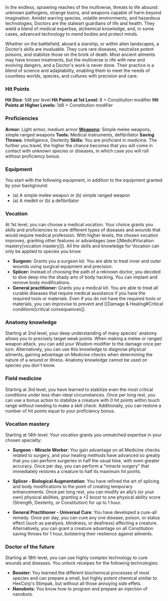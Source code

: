 In the endless, sprawling reaches of the multiverse, threats to life abound: unknown pathogens, strange toxins, and weapons capable of harm beyond imagination. Amidst warring species, volatile environments, and hazardous technologies, Doctors are the stalwart guardians of life and health. They wield a blend of medical expertise, alchemical knowledge, and, in some cases, advanced technology to mend bodies and protect minds.

Whether on the battlefield, aboard a starship, or within alien landscapes, a Doctor’s skills are invaluable. They cure rare diseases, neutralize potent poisons, and stabilize those on the brink of death. Most ancient ailments may have known treatments, but the multiverse is rife with new and evolving dangers, and a Doctor's work is never done. Their practice is a blend of science and adaptability, enabling them to meet the needs of countless worlds, species, and cultures with precision and care.

### Hit Points
**Hit Dice**: 1d8 per level
**Hit Points at 1st Level:** 8 + Constitution modifier
**Hit Points at Higher Levels:** 1d8 + Constitution modifier

### Proficiencies
**Armor:** Light armor, medium armor
**[Weapons](Weapons.md):** Simple melee weapons, simple ranged weapons
**Tools:** Medical instruments, defibrillator
**Saving Throws:** Intelligence, Dexterity
**Skills:** You are proficient in medicine. The further you travel, the higher the chance becomes that you will come in contact with unknown species or diseases, in which case you will roll without proficiency bonus.

### Equipment
You start with the following equipment, in addition to the equipment granted by your background:
- (a) A simple melee weapon or (b) simple ranged weapon
- (a) A medkit or (b) a defibrillator

### Vocation
At 1st level, you can choose a medical vocation. Your choice grants you skills and proficiencies to cure different types of diseases and wounds that would require medical profession. With higher levels, the chosen vocation improves, granting other features or advantages (see [[Medic#Vocation mastery|vocation mastery]]). All the skills and knowledge for Vocation can only be applied to species you know.

- **Surgeon:** Grants you a surgeon kit. You are able to treat inner and outer wounds using surgical equipment and precision.  
- **Splicer:** Instead of choosing the path of a reknown doctor, you decided to dive deep into the shady arts of body hacking. You can implant and remove body modifications.
- **General practitioner:** Grants you a medical kit. You are able to treat all curable diseases that require medical assistance if you have the required tools or materials. Even if you do not have the required tools or materials, you can improvise to prevent and [[Damage & Healing#Critical conditions|critical consequences]]. 

### Anatomy knowledge
Starting at 2nd level, your deep understanding of many species' anatomy allows you to precisely target weak points. When making a melee or ranged weapon attack, you can add your Wisdom modifier to the damage once per turn. Alternatively, you can use this knowledge to diagnose physical ailments, gaining advantage on Medicine checks when determining the nature of a wound or illness. Anatomy knowledge cannot be used on species you don't know.

### Field medicine
Starting at 3rd level, you have learned to stabilize even the most critical conditions under less-than-ideal circumstances. Once per long rest, you can use a bonus action to stabilize a creature with 0 hit points within touch range without needing to make a skill check. Additionally, you can restore a number of hit points equal to your proficiency bonus.

### Vocation mastery
Starting at 14th level: Your vocation grants you unmatched expertise in your chosen specialty:
- **Surgeon - Miracle Worker**: You gain advantage on all Medicine checks related to surgery, and your healing methods have advanced so greatly that you can perform surgeries in half the usual time, with even greater accuracy. Once per day, you can perform a “miracle surgery” that immediately restores a creature to half its maximum hit points.
    
- **Splicer - Biological Augmentation**: You have refined the art of splicing and body modifications to the point of creating temporary enhancements. Once per long rest, you can modify an ally’s (or your own) physical abilities, granting a +2 boost to one physical ability score (Strength, Dexterity, or Constitution) for up to 1 hour.
    
- **General Practitioner - Universal Cure**: You have developed a cure-all remedy. Once per day, you can cure any one disease, poison, or status effect (such as paralysis, blindness, or deafness) affecting a creature. Alternatively, you can grant a creature advantage on all Constitution saving throws for 1 hour, bolstering their resilience against ailments.

### Doctor of the future
Starting at 18th level, you can use highly complex technology to cure wounds and diseases. You unlock receipes for the following technologies:
- **Booster:**  You learned the different biochemical processes of most species and can prepare a small, but highly potent chemical similar to HexCorp's Stimpak, but without all those annoying side effets.
- **Nanobots:** You know how to program and prepare an injection of nanobots. 
